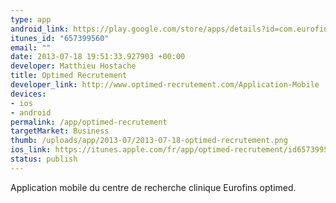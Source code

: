 ```yaml
--- 
type: app
android_link: https://play.google.com/store/apps/details?id=com.eurofinsoptimed.recrut
itunes_id: "657399560"
email: ""
date: 2013-07-18 19:51:33.927903 +00:00
developer: Matthieu Hostache
title: Optimed Recrutement
developer_link: http://www.optimed-recrutement.com/Application-Mobile
devices: 
- ios
- android
permalink: /app/optimed-recrutement
targetMarket: Business
thumb: /uploads/app/2013-07/2013-07-18-optimed-recrutement.png
ios_link: https://itunes.apple.com/fr/app/optimed-recrutement/id657399560
status: publish
---
```


Application mobile du centre de recherche clinique Eurofins optimed.
